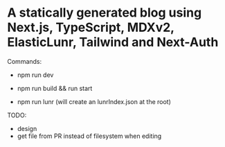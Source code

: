# A statically generated blog using Next.js, TypeScript, MDXv2, ElasticLunr, Tailwind and Next-Auth

Commands:

- npm run dev
- npm run build && run start

- npm run lunr (will create an lunrIndex.json at the root)

TODO:

- design
- get file from PR instead of filesystem when editing
